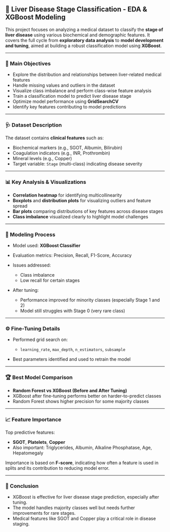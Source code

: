 ## 🧪 Liver Disease Stage Classification - EDA & XGBoost Modeling

This project focuses on analyzing a medical dataset to classify the **stage of liver disease** using various biochemical and demographic features. It covers the full cycle from **exploratory data analysis** to **model development and tuning**, aimed at building a robust classification model using **XGBoost**.

---

### 🎯 Main Objectives

* Explore the distribution and relationships between liver-related medical features
* Handle missing values and outliers in the dataset
* Visualize class imbalance and perform class-wise feature analysis
* Train a classification model to predict liver disease stage
* Optimize model performance using **GridSearchCV**
* Identify key features contributing to model predictions

---

### 🩺 Dataset Description

The dataset contains **clinical features** such as:

* Biochemical markers (e.g., SGOT, Albumin, Bilirubin)
* Coagulation indicators (e.g., INR, Prothrombin)
* Mineral levels (e.g., Copper)
* Target variable: `Stage` (multi-class) indicating disease severity

---

### 📊 Key Analysis & Visualizations

* **Correlation heatmap** for identifying multicollinearity
* **Boxplots** and **distribution plots** for visualizing outliers and feature spread
* **Bar plots** comparing distributions of key features across disease stages
* **Class imbalance** visualized clearly to highlight model challenges

---

### 🧠 Modeling Process

* Model used: **XGBoost Classifier**
* Evaluation metrics: Precision, Recall, F1-Score, Accuracy
* Issues addressed:

  * Class imbalance
  * Low recall for certain stages
* After tuning:

  * Performance improved for minority classes (especially Stage 1 and 2)
  * Model still struggles with Stage 0 (very rare class)

---

### ⚙️ Fine-Tuning Details

* Performed grid search on:

  * `learning_rate`, `max_depth`, `n_estimators`, `subsample`
* Best parameters identified and used to retrain the model

---

### 🏆 Best Model Comparison

* **Random Forest vs XGBoost (Before and After Tuning)**
* XGBoost after fine-tuning performs better on harder-to-predict classes
* Random Forest shows higher precision for some majority classes

---

### 📈 Feature Importance

Top predictive features:

* **SGOT**, **Platelets**, **Copper**
* Also important: Triglycerides, Albumin, Alkaline Phosphatase, Age, Hepatomegaly

Importance is based on **F-score**, indicating how often a feature is used in splits and its contribution to reducing model error.

---

### 📌 Conclusion

* XGBoost is effective for liver disease stage prediction, especially after tuning.
* The model handles majority classes well but needs further improvements for rare stages.
* Medical features like SGOT and Copper play a critical role in disease staging.
